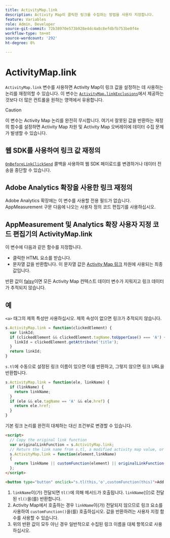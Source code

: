 ```yaml
---
title: ActivityMap.link
description: Activity Map이 클릭한 링크를 수집하는 방법을 사용자 지정합니다.
feature: Variables
role: Admin, Developer
source-git-commit: 72b38970e573b928e4dc4a8c8efdbfb753be0f4e
workflow-type: tm+mt
source-wordcount: '292'
ht-degree: 8%

---
```


# ActivityMap.link

`ActivityMap.link` 변수를 사용하면 Activity Map이 링크 값을 설정하는 데 사용하는 논리를 재정의할 수 있습니다. 이 변수는 [`ActivityMap.linkExclusions`](../config-vars/activitymap-linkexclusions.md)에서 제공하는 것보다 더 많은 컨트롤을 원하는 영역에서 유용합니다.

>[!CAUTION]
>이 변수는 Activity Map 논리를 완전히 무시합니다. 여기서 잘못된 값을 반환하는 재정의 함수를 설정하면 Activity Map 차원 및 Activity Map 오버레이에 데이터 수집 문제가 발생할 수 있습니다.

## 웹 SDK를 사용하여 링크 값 재정의

[`OnBeforeLinkClickSend`](https://experienceleague.adobe.com/en/docs/experience-platform/web-sdk/commands/configure/onbeforelinkclicksend) 콜백을 사용하여 웹 SDK 페이로드를 변경하거나 데이터 전송을 중단할 수 있습니다.

## Adobe Analytics 확장을 사용한 링크 재정의

Adobe Analytics 확장에는 이 변수를 사용할 전용 필드가 없습니다. AppMeasurement 구문 다음에 나오는 사용자 정의 코드 편집기를 사용하십시오.

## AppMeasurement 및 Analytics 확장 사용자 지정 코드 편집기의 ActivityMap.link

이 변수에 다음과 같은 함수를 지정합니다.

* 클릭한 HTML 요소를 받습니다.
* 문자열 값을 반환합니다. 이 문자열 값은 [Activity Map 링크](/help/components/dimensions/activity-map-link.md) 차원에 사용되는 최종 값입니다.

반환 값이 [falsy](https://developer.mozilla.org/ko-KR/docs/Glossary/Falsy)이면 모든 Activity Map 컨텍스트 데이터 변수가 지워지고 링크 데이터가 추적되지 않습니다.

## 예

`<a>` 태그의 제목 특성만 사용하십시오. 제목 속성이 없으면 링크가 추적되지 않습니다.

```js
s.ActivityMap.link = function(clickedElement) {
  var linkId;
  if (clickedElement && clickedElement.tagName.toUpperCase() === 'A') {
    linkId = clickedElement.getAttribute('title');
  }
  return linkId;
}
```

`s.tl`에 수동으로 설정된 링크 이름이 있으면 이를 반환하고, 그렇지 않으면 링크 URL을 반환합니다.

```js
s.ActivityMap.link = function(ele, linkName) {
  if (linkName) {
    return linkName;
  }
  if (ele && ele.tagName == 'A' && ele.href) {
    return ele.href;
  }
}
```

기본 링크 논리를 완전히 대체하는 대신 조건부로 변경할 수 있습니다.

```html
<script>
  // Copy the original link function
  var originalLinkFunction = s.ActivityMap.link;
  // Return the link name from s.tl, a modified activity map value, or the original activity map value
  s.ActivityMap.link = function(element,linkName)
  {
    return linkName || customFunction(element) || originalLinkFunction(element,linkName);
  };
</script>

<button type="button" onclick="s.tl(this,'o',customFunction(this)">Add To Cart</button>
```

1. `linkName`이(가) 전달되면 `tl()`에 의해 메서드가 호출됩니다. `linkName`(으)로 전달된 `tl()`을(를) 반환합니다.
2. Activity Map에서 호출하는 경우 `linkName`이(가) 전달되지 않으므로 링크 요소를 사용하여 `customFunction()`을(를) 호출하십시오. 값을 반환하려는 사용자 지정 함수를 사용할 수 있습니다.
3. 위의 반환 값이 모두 아닌 경우 일반적으로 수집된 링크 이름을 대체 항목으로 사용하십시오.
